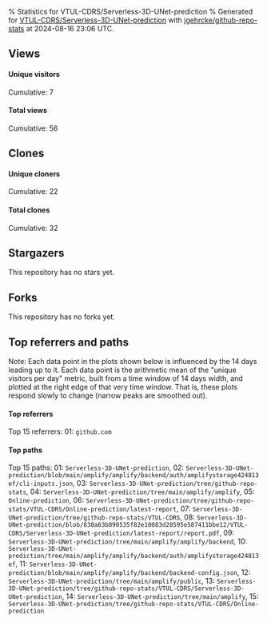 % Statistics for VTUL-CDRS/Serverless-3D-UNet-prediction
% Generated for [VTUL-CDRS/Serverless-3D-UNet-prediction](https://github.com/VTUL-CDRS/Serverless-3D-UNet-prediction) with [jgehrcke/github-repo-stats](https://github.com/jgehrcke/github-repo-stats) at 2024-08-16 23:06 UTC.


## Views

#### Unique visitors
<div id="chart_views_unique" class="full-width-chart"></div>

Cumulative: 7

#### Total views
<div id="chart_views_total" class="full-width-chart"></div>

Cumulative: 56

<div class="pagebreak-for-print"> </div>

## Clones

#### Unique cloners
<div id="chart_clones_unique" class="full-width-chart"></div>

Cumulative: 22

#### Total clones
<div id="chart_clones_total" class="full-width-chart"></div>

Cumulative: 32



<div class="pagebreak-for-print"> </div>



## Stargazers

This repository has no stars yet.



## Forks

This repository has no forks yet.



<div class="pagebreak-for-print"> </div>



## Top referrers and paths


Note: Each data point in the plots shown below is influenced by the 14 days
leading up to it. Each data point is the arithmetic mean of the "unique
visitors per day" metric, built from a time window of 14 days width, and
plotted at the right edge of that very time window. That is, these plots
respond slowly to change (narrow peaks are smoothed out).




#### Top referrers


<div id="chart_referrers_top_n_alltime" class="full-width-chart"></div>

Top 15 referrers: 01: `github.com`





#### Top paths


<div id="chart_paths_top_n_alltime" class="full-width-chart"></div>

Top 15 paths: 01: `Serverless-3D-UNet-prediction`, 02: `Serverless-3D-UNet-prediction/blob/main/amplify/amplify/backend/auth/amplifystorage424813ef/cli-inputs.json`, 03: `Serverless-3D-UNet-prediction/tree/github-repo-stats`, 04: `Serverless-3D-UNet-prediction/tree/main/amplify/amplify`, 05: `Online-prediction`, 06: `Serverless-3D-UNet-prediction/tree/github-repo-stats/VTUL-CDRS/Online-prediction/latest-report`, 07: `Serverless-3D-UNet-prediction/tree/github-repo-stats/VTUL-CDRS`, 08: `Serverless-3D-UNet-prediction/blob/830a63b890535f82e10083d28595e587411bbe12/VTUL-CDRS/Serverless-3D-UNet-prediction/latest-report/report.pdf`, 09: `Serverless-3D-UNet-prediction/tree/main/amplify/amplify/backend`, 10: `Serverless-3D-UNet-prediction/tree/main/amplify/amplify/backend/auth/amplifystorage424813ef`, 11: `Serverless-3D-UNet-prediction/blob/main/amplify/amplify/backend/backend-config.json`, 12: `Serverless-3D-UNet-prediction/tree/main/amplify/public`, 13: `Serverless-3D-UNet-prediction/tree/github-repo-stats/VTUL-CDRS/Serverless-3D-UNet-prediction`, 14: `Serverless-3D-UNet-prediction/tree/main/amplify`, 15: `Serverless-3D-UNet-prediction/tree/github-repo-stats/VTUL-CDRS/Online-prediction`


<script type="text/javascript">
    vegaEmbed('#chart_views_unique', {"$schema": "https://vega.github.io/schema/vega-lite/v4.17.0.json", "config": {"arc": {"fill": "#1b1e23"}, "area": {"fill": "#1b1e23"}, "axisBottom": {"domainColor": "#a9b4c4", "gridColor": "#a9b4c4", "labelColor": "#1b1e23", "labelFont": "relative-mono-11-pitch-pro, Menlo, monospace", "tickColor": "#a9b4c4", "titleColor": "#1b1e23", "titleFont": "relative-mono-11-pitch-pro, Menlo, monospace"}, "axisLeft": {"domainColor": "#a9b4c4", "gridColor": "#a9b4c4", "labelColor": "#1b1e23", "labelFont": "relative-mono-11-pitch-pro, Menlo, monospace", "tickColor": "#a9b4c4", "titleColor": "#1b1e23", "titleFont": "relative-mono-11-pitch-pro, Menlo, monospace"}, "axisX": {"grid": false}, "axisY": {"grid": false, "labelBound": true}, "background": "#FFFFFF", "group": {"fill": "#FFFFFF"}, "header": {"fontWeight": 400, "labelFont": "relative-mono-11-pitch-pro, Menlo, monospace", "titleFont": "relative-mono-11-pitch-pro, Menlo, monospace"}, "legend": {"labelFont": "relative-mono-11-pitch-pro, Menlo, monospace", "symbolSize": 200, "symbolType": "circle", "titleFont": "relative-mono-11-pitch-pro, Menlo, monospace"}, "line": {"color": "#1b1e23", "stroke": "#1b1e23"}, "path": {"stroke": "#1b1e23"}, "point": {"color": "#1b1e23", "cursor": "pointer", "filled": true, "size": 20}, "range": {"category": ["#85a2f7", "#ea9755", "#7eb36a", "#f07071", "#bc85d9", "#e587b6", "#a9b4c4", "#d4c05e", "#64b9c4"]}, "style": {"bar": {"fill": "#1b1e23"}, "text": {"font": "relative-mono-11-pitch-pro, Menlo, monospace", "fontWeight": 400}}, "symbol": {"shape": "circle"}, "title": {"anchor": "start", "font": "relative-mono-11-pitch-pro, Menlo, monospace", "fontWeight": 400}, "trail": {"color": "#1b1e23", "stroke": "#1b1e23"}, "view": {"stroke": null}}, "data": {"name": "data-c6714ab6de108ba67abe07f9e46a067f"}, "datasets": {"data-c6714ab6de108ba67abe07f9e46a067f": [{"time": "2024-07-10T00:00:00+00:00", "views_total": 1, "views_unique": 1}, {"time": "2024-07-15T00:00:00+00:00", "views_total": 0, "views_unique": 0}, {"time": "2024-07-16T00:00:00+00:00", "views_total": 0, "views_unique": 0}, {"time": "2024-07-17T00:00:00+00:00", "views_total": 0, "views_unique": 0}, {"time": "2024-07-21T00:00:00+00:00", "views_total": 0, "views_unique": 0}, {"time": "2024-07-22T00:00:00+00:00", "views_total": 0, "views_unique": 0}, {"time": "2024-07-23T00:00:00+00:00", "views_total": 7, "views_unique": 2}, {"time": "2024-07-25T00:00:00+00:00", "views_total": 0, "views_unique": 0}, {"time": "2024-07-26T00:00:00+00:00", "views_total": 28, "views_unique": 1}, {"time": "2024-07-27T00:00:00+00:00", "views_total": 0, "views_unique": 0}, {"time": "2024-07-28T00:00:00+00:00", "views_total": 1, "views_unique": 1}, {"time": "2024-07-31T00:00:00+00:00", "views_total": 0, "views_unique": 0}, {"time": "2024-08-02T00:00:00+00:00", "views_total": 1, "views_unique": 1}, {"time": "2024-08-03T00:00:00+00:00", "views_total": 0, "views_unique": 0}, {"time": "2024-08-04T00:00:00+00:00", "views_total": 0, "views_unique": 0}, {"time": "2024-08-05T00:00:00+00:00", "views_total": 0, "views_unique": 0}, {"time": "2024-08-06T00:00:00+00:00", "views_total": 0, "views_unique": 0}, {"time": "2024-08-10T00:00:00+00:00", "views_total": 0, "views_unique": 0}, {"time": "2024-08-11T00:00:00+00:00", "views_total": 0, "views_unique": 0}, {"time": "2024-08-14T00:00:00+00:00", "views_total": 0, "views_unique": 0}, {"time": "2024-08-15T00:00:00+00:00", "views_total": 18, "views_unique": 1}]}, "encoding": {"tooltip": [{"field": "views_unique", "format": ".1f", "title": "views (u)", "type": "quantitative"}, {"field": "time", "format": "%B %e, %Y", "title": "date", "type": "temporal"}], "x": {"axis": {"labelAngle": 25}, "field": "time", "scale": {"domain": ["2024-07-10", "2024-08-15"]}, "timeUnit": "yearmonthdate", "title": "date", "type": "temporal"}, "y": {"axis": {}, "field": "views_unique", "scale": {"domain": [0, 2.2], "type": "linear", "zero": true}, "title": "unique views per day", "type": "quantitative"}}, "height": 200, "mark": {"point": true, "type": "line"}, "padding": 10, "width": "container"}, {"actions": false, "renderer": "svg"}).catch(console.error);
vegaEmbed('#chart_views_total', {"$schema": "https://vega.github.io/schema/vega-lite/v4.17.0.json", "config": {"arc": {"fill": "#1b1e23"}, "area": {"fill": "#1b1e23"}, "axisBottom": {"domainColor": "#a9b4c4", "gridColor": "#a9b4c4", "labelColor": "#1b1e23", "labelFont": "relative-mono-11-pitch-pro, Menlo, monospace", "tickColor": "#a9b4c4", "titleColor": "#1b1e23", "titleFont": "relative-mono-11-pitch-pro, Menlo, monospace"}, "axisLeft": {"domainColor": "#a9b4c4", "gridColor": "#a9b4c4", "labelColor": "#1b1e23", "labelFont": "relative-mono-11-pitch-pro, Menlo, monospace", "tickColor": "#a9b4c4", "titleColor": "#1b1e23", "titleFont": "relative-mono-11-pitch-pro, Menlo, monospace"}, "axisX": {"grid": false}, "axisY": {"grid": false, "labelBound": true}, "background": "#FFFFFF", "group": {"fill": "#FFFFFF"}, "header": {"fontWeight": 400, "labelFont": "relative-mono-11-pitch-pro, Menlo, monospace", "titleFont": "relative-mono-11-pitch-pro, Menlo, monospace"}, "legend": {"labelFont": "relative-mono-11-pitch-pro, Menlo, monospace", "symbolSize": 200, "symbolType": "circle", "titleFont": "relative-mono-11-pitch-pro, Menlo, monospace"}, "line": {"color": "#1b1e23", "stroke": "#1b1e23"}, "path": {"stroke": "#1b1e23"}, "point": {"color": "#1b1e23", "cursor": "pointer", "filled": true, "size": 20}, "range": {"category": ["#85a2f7", "#ea9755", "#7eb36a", "#f07071", "#bc85d9", "#e587b6", "#a9b4c4", "#d4c05e", "#64b9c4"]}, "style": {"bar": {"fill": "#1b1e23"}, "text": {"font": "relative-mono-11-pitch-pro, Menlo, monospace", "fontWeight": 400}}, "symbol": {"shape": "circle"}, "title": {"anchor": "start", "font": "relative-mono-11-pitch-pro, Menlo, monospace", "fontWeight": 400}, "trail": {"color": "#1b1e23", "stroke": "#1b1e23"}, "view": {"stroke": null}}, "data": {"name": "data-c6714ab6de108ba67abe07f9e46a067f"}, "datasets": {"data-c6714ab6de108ba67abe07f9e46a067f": [{"time": "2024-07-10T00:00:00+00:00", "views_total": 1, "views_unique": 1}, {"time": "2024-07-15T00:00:00+00:00", "views_total": 0, "views_unique": 0}, {"time": "2024-07-16T00:00:00+00:00", "views_total": 0, "views_unique": 0}, {"time": "2024-07-17T00:00:00+00:00", "views_total": 0, "views_unique": 0}, {"time": "2024-07-21T00:00:00+00:00", "views_total": 0, "views_unique": 0}, {"time": "2024-07-22T00:00:00+00:00", "views_total": 0, "views_unique": 0}, {"time": "2024-07-23T00:00:00+00:00", "views_total": 7, "views_unique": 2}, {"time": "2024-07-25T00:00:00+00:00", "views_total": 0, "views_unique": 0}, {"time": "2024-07-26T00:00:00+00:00", "views_total": 28, "views_unique": 1}, {"time": "2024-07-27T00:00:00+00:00", "views_total": 0, "views_unique": 0}, {"time": "2024-07-28T00:00:00+00:00", "views_total": 1, "views_unique": 1}, {"time": "2024-07-31T00:00:00+00:00", "views_total": 0, "views_unique": 0}, {"time": "2024-08-02T00:00:00+00:00", "views_total": 1, "views_unique": 1}, {"time": "2024-08-03T00:00:00+00:00", "views_total": 0, "views_unique": 0}, {"time": "2024-08-04T00:00:00+00:00", "views_total": 0, "views_unique": 0}, {"time": "2024-08-05T00:00:00+00:00", "views_total": 0, "views_unique": 0}, {"time": "2024-08-06T00:00:00+00:00", "views_total": 0, "views_unique": 0}, {"time": "2024-08-10T00:00:00+00:00", "views_total": 0, "views_unique": 0}, {"time": "2024-08-11T00:00:00+00:00", "views_total": 0, "views_unique": 0}, {"time": "2024-08-14T00:00:00+00:00", "views_total": 0, "views_unique": 0}, {"time": "2024-08-15T00:00:00+00:00", "views_total": 18, "views_unique": 1}]}, "encoding": {"tooltip": [{"field": "views_total", "format": ".1f", "title": "views (t)", "type": "quantitative"}, {"field": "time", "format": "%B %e, %Y", "title": "date", "type": "temporal"}], "x": {"axis": {"labelAngle": 25}, "field": "time", "scale": {"domain": ["2024-07-10", "2024-08-15"]}, "timeUnit": "yearmonthdate", "title": "date", "type": "temporal"}, "y": {"axis": {}, "field": "views_total", "scale": {"domain": [0, 30.800000000000004], "type": "linear", "zero": true}, "title": "total views per day", "type": "quantitative"}}, "height": 200, "mark": {"point": true, "type": "line"}, "padding": 10, "width": "container"}, {"actions": false, "renderer": "svg"}).catch(console.error);
vegaEmbed('#chart_clones_unique', {"$schema": "https://vega.github.io/schema/vega-lite/v4.17.0.json", "config": {"arc": {"fill": "#1b1e23"}, "area": {"fill": "#1b1e23"}, "axisBottom": {"domainColor": "#a9b4c4", "gridColor": "#a9b4c4", "labelColor": "#1b1e23", "labelFont": "relative-mono-11-pitch-pro, Menlo, monospace", "tickColor": "#a9b4c4", "titleColor": "#1b1e23", "titleFont": "relative-mono-11-pitch-pro, Menlo, monospace"}, "axisLeft": {"domainColor": "#a9b4c4", "gridColor": "#a9b4c4", "labelColor": "#1b1e23", "labelFont": "relative-mono-11-pitch-pro, Menlo, monospace", "tickColor": "#a9b4c4", "titleColor": "#1b1e23", "titleFont": "relative-mono-11-pitch-pro, Menlo, monospace"}, "axisX": {"grid": false}, "axisY": {"grid": false, "labelBound": true}, "background": "#FFFFFF", "group": {"fill": "#FFFFFF"}, "header": {"fontWeight": 400, "labelFont": "relative-mono-11-pitch-pro, Menlo, monospace", "titleFont": "relative-mono-11-pitch-pro, Menlo, monospace"}, "legend": {"labelFont": "relative-mono-11-pitch-pro, Menlo, monospace", "symbolSize": 200, "symbolType": "circle", "titleFont": "relative-mono-11-pitch-pro, Menlo, monospace"}, "line": {"color": "#1b1e23", "stroke": "#1b1e23"}, "path": {"stroke": "#1b1e23"}, "point": {"color": "#1b1e23", "cursor": "pointer", "filled": true, "size": 20}, "range": {"category": ["#85a2f7", "#ea9755", "#7eb36a", "#f07071", "#bc85d9", "#e587b6", "#a9b4c4", "#d4c05e", "#64b9c4"]}, "style": {"bar": {"fill": "#1b1e23"}, "text": {"font": "relative-mono-11-pitch-pro, Menlo, monospace", "fontWeight": 400}}, "symbol": {"shape": "circle"}, "title": {"anchor": "start", "font": "relative-mono-11-pitch-pro, Menlo, monospace", "fontWeight": 400}, "trail": {"color": "#1b1e23", "stroke": "#1b1e23"}, "view": {"stroke": null}}, "data": {"name": "data-dd7f9796746488d93f3660dbd7b77714"}, "datasets": {"data-dd7f9796746488d93f3660dbd7b77714": [{"clones_total": 1, "clones_unique": 1, "time": "2024-07-10T00:00:00+00:00"}, {"clones_total": 5, "clones_unique": 3, "time": "2024-07-15T00:00:00+00:00"}, {"clones_total": 2, "clones_unique": 1, "time": "2024-07-16T00:00:00+00:00"}, {"clones_total": 3, "clones_unique": 1, "time": "2024-07-17T00:00:00+00:00"}, {"clones_total": 2, "clones_unique": 1, "time": "2024-07-21T00:00:00+00:00"}, {"clones_total": 1, "clones_unique": 1, "time": "2024-07-22T00:00:00+00:00"}, {"clones_total": 1, "clones_unique": 1, "time": "2024-07-23T00:00:00+00:00"}, {"clones_total": 1, "clones_unique": 1, "time": "2024-07-25T00:00:00+00:00"}, {"clones_total": 0, "clones_unique": 0, "time": "2024-07-26T00:00:00+00:00"}, {"clones_total": 2, "clones_unique": 1, "time": "2024-07-27T00:00:00+00:00"}, {"clones_total": 1, "clones_unique": 1, "time": "2024-07-28T00:00:00+00:00"}, {"clones_total": 2, "clones_unique": 2, "time": "2024-07-31T00:00:00+00:00"}, {"clones_total": 2, "clones_unique": 1, "time": "2024-08-02T00:00:00+00:00"}, {"clones_total": 1, "clones_unique": 1, "time": "2024-08-03T00:00:00+00:00"}, {"clones_total": 1, "clones_unique": 1, "time": "2024-08-04T00:00:00+00:00"}, {"clones_total": 1, "clones_unique": 1, "time": "2024-08-05T00:00:00+00:00"}, {"clones_total": 1, "clones_unique": 1, "time": "2024-08-06T00:00:00+00:00"}, {"clones_total": 2, "clones_unique": 1, "time": "2024-08-10T00:00:00+00:00"}, {"clones_total": 2, "clones_unique": 1, "time": "2024-08-11T00:00:00+00:00"}, {"clones_total": 1, "clones_unique": 1, "time": "2024-08-14T00:00:00+00:00"}, {"clones_total": 0, "clones_unique": 0, "time": "2024-08-15T00:00:00+00:00"}]}, "encoding": {"tooltip": [{"field": "clones_unique", "format": ".1f", "title": "clones (u)", "type": "quantitative"}, {"field": "time", "format": "%B %e, %Y", "title": "date", "type": "temporal"}], "x": {"axis": {"labelAngle": 25}, "field": "time", "scale": {"domain": ["2024-07-10", "2024-08-15"]}, "timeUnit": "yearmonthdate", "title": "date", "type": "temporal"}, "y": {"axis": {}, "field": "clones_unique", "scale": {"domain": [0, 3.3000000000000003], "type": "linear", "zero": true}, "title": "unique clones per day", "type": "quantitative"}}, "height": 200, "mark": {"point": true, "type": "line"}, "padding": 10, "width": "container"}, {"actions": false, "renderer": "svg"}).catch(console.error);
vegaEmbed('#chart_clones_total', {"$schema": "https://vega.github.io/schema/vega-lite/v4.17.0.json", "config": {"arc": {"fill": "#1b1e23"}, "area": {"fill": "#1b1e23"}, "axisBottom": {"domainColor": "#a9b4c4", "gridColor": "#a9b4c4", "labelColor": "#1b1e23", "labelFont": "relative-mono-11-pitch-pro, Menlo, monospace", "tickColor": "#a9b4c4", "titleColor": "#1b1e23", "titleFont": "relative-mono-11-pitch-pro, Menlo, monospace"}, "axisLeft": {"domainColor": "#a9b4c4", "gridColor": "#a9b4c4", "labelColor": "#1b1e23", "labelFont": "relative-mono-11-pitch-pro, Menlo, monospace", "tickColor": "#a9b4c4", "titleColor": "#1b1e23", "titleFont": "relative-mono-11-pitch-pro, Menlo, monospace"}, "axisX": {"grid": false}, "axisY": {"grid": false, "labelBound": true}, "background": "#FFFFFF", "group": {"fill": "#FFFFFF"}, "header": {"fontWeight": 400, "labelFont": "relative-mono-11-pitch-pro, Menlo, monospace", "titleFont": "relative-mono-11-pitch-pro, Menlo, monospace"}, "legend": {"labelFont": "relative-mono-11-pitch-pro, Menlo, monospace", "symbolSize": 200, "symbolType": "circle", "titleFont": "relative-mono-11-pitch-pro, Menlo, monospace"}, "line": {"color": "#1b1e23", "stroke": "#1b1e23"}, "path": {"stroke": "#1b1e23"}, "point": {"color": "#1b1e23", "cursor": "pointer", "filled": true, "size": 20}, "range": {"category": ["#85a2f7", "#ea9755", "#7eb36a", "#f07071", "#bc85d9", "#e587b6", "#a9b4c4", "#d4c05e", "#64b9c4"]}, "style": {"bar": {"fill": "#1b1e23"}, "text": {"font": "relative-mono-11-pitch-pro, Menlo, monospace", "fontWeight": 400}}, "symbol": {"shape": "circle"}, "title": {"anchor": "start", "font": "relative-mono-11-pitch-pro, Menlo, monospace", "fontWeight": 400}, "trail": {"color": "#1b1e23", "stroke": "#1b1e23"}, "view": {"stroke": null}}, "data": {"name": "data-dd7f9796746488d93f3660dbd7b77714"}, "datasets": {"data-dd7f9796746488d93f3660dbd7b77714": [{"clones_total": 1, "clones_unique": 1, "time": "2024-07-10T00:00:00+00:00"}, {"clones_total": 5, "clones_unique": 3, "time": "2024-07-15T00:00:00+00:00"}, {"clones_total": 2, "clones_unique": 1, "time": "2024-07-16T00:00:00+00:00"}, {"clones_total": 3, "clones_unique": 1, "time": "2024-07-17T00:00:00+00:00"}, {"clones_total": 2, "clones_unique": 1, "time": "2024-07-21T00:00:00+00:00"}, {"clones_total": 1, "clones_unique": 1, "time": "2024-07-22T00:00:00+00:00"}, {"clones_total": 1, "clones_unique": 1, "time": "2024-07-23T00:00:00+00:00"}, {"clones_total": 1, "clones_unique": 1, "time": "2024-07-25T00:00:00+00:00"}, {"clones_total": 0, "clones_unique": 0, "time": "2024-07-26T00:00:00+00:00"}, {"clones_total": 2, "clones_unique": 1, "time": "2024-07-27T00:00:00+00:00"}, {"clones_total": 1, "clones_unique": 1, "time": "2024-07-28T00:00:00+00:00"}, {"clones_total": 2, "clones_unique": 2, "time": "2024-07-31T00:00:00+00:00"}, {"clones_total": 2, "clones_unique": 1, "time": "2024-08-02T00:00:00+00:00"}, {"clones_total": 1, "clones_unique": 1, "time": "2024-08-03T00:00:00+00:00"}, {"clones_total": 1, "clones_unique": 1, "time": "2024-08-04T00:00:00+00:00"}, {"clones_total": 1, "clones_unique": 1, "time": "2024-08-05T00:00:00+00:00"}, {"clones_total": 1, "clones_unique": 1, "time": "2024-08-06T00:00:00+00:00"}, {"clones_total": 2, "clones_unique": 1, "time": "2024-08-10T00:00:00+00:00"}, {"clones_total": 2, "clones_unique": 1, "time": "2024-08-11T00:00:00+00:00"}, {"clones_total": 1, "clones_unique": 1, "time": "2024-08-14T00:00:00+00:00"}, {"clones_total": 0, "clones_unique": 0, "time": "2024-08-15T00:00:00+00:00"}]}, "encoding": {"tooltip": [{"field": "clones_total", "format": ".1f", "title": "clones (t)", "type": "quantitative"}, {"field": "time", "format": "%B %e, %Y", "title": "date", "type": "temporal"}], "x": {"axis": {"labelAngle": 25}, "field": "time", "scale": {"domain": ["2024-07-10", "2024-08-15"]}, "timeUnit": "yearmonthdate", "title": "date", "type": "temporal"}, "y": {"axis": {}, "field": "clones_total", "scale": {"domain": [0, 5.5], "type": "linear", "zero": true}, "title": "total clones per day", "type": "quantitative"}}, "height": 200, "mark": {"point": true, "type": "line"}, "padding": 10, "width": "container"}, {"actions": false, "renderer": "svg"}).catch(console.error);
vegaEmbed('#chart_referrers_top_n_alltime', {"$schema": "https://vega.github.io/schema/vega-lite/v4.17.0.json", "config": {"arc": {"fill": "#1b1e23"}, "area": {"fill": "#1b1e23"}, "axisBottom": {"domainColor": "#a9b4c4", "gridColor": "#a9b4c4", "labelColor": "#1b1e23", "labelFont": "relative-mono-11-pitch-pro, Menlo, monospace", "tickColor": "#a9b4c4", "titleColor": "#1b1e23", "titleFont": "relative-mono-11-pitch-pro, Menlo, monospace"}, "axisLeft": {"domainColor": "#a9b4c4", "gridColor": "#a9b4c4", "labelColor": "#1b1e23", "labelFont": "relative-mono-11-pitch-pro, Menlo, monospace", "tickColor": "#a9b4c4", "titleColor": "#1b1e23", "titleFont": "relative-mono-11-pitch-pro, Menlo, monospace"}, "axisX": {"grid": false}, "axisY": {"grid": false}, "background": "#FFFFFF", "group": {"fill": "#FFFFFF"}, "header": {"fontWeight": 400, "labelFont": "relative-mono-11-pitch-pro, Menlo, monospace", "titleFont": "relative-mono-11-pitch-pro, Menlo, monospace"}, "legend": {"labelFont": "relative-mono-11-pitch-pro, Menlo, monospace", "symbolSize": 200, "symbolType": "circle", "titleFont": "relative-mono-11-pitch-pro, Menlo, monospace"}, "line": {"color": "#1b1e23", "stroke": "#1b1e23"}, "path": {"stroke": "#1b1e23"}, "point": {"color": "#1b1e23", "cursor": "pointer", "filled": true, "size": 30}, "range": {"category": ["#85a2f7", "#ea9755", "#7eb36a", "#f07071", "#bc85d9", "#e587b6", "#a9b4c4", "#d4c05e", "#64b9c4"]}, "style": {"bar": {"fill": "#1b1e23"}, "text": {"font": "relative-mono-11-pitch-pro, Menlo, monospace", "fontWeight": 400}}, "symbol": {"shape": "circle"}, "title": {"anchor": "start", "font": "relative-mono-11-pitch-pro, Menlo, monospace", "fontWeight": 400}, "trail": {"color": "#1b1e23", "stroke": "#1b1e23"}, "view": {"stroke": null}}, "data": {"name": "data-2fc7205a467d364f5e0e23049497010f"}, "datasets": {"data-2fc7205a467d364f5e0e23049497010f": [{"referrer": "github.com", "time": "2024-07-24T00:00:00+00:00", "views_unique": 2.0, "views_unique_norm": 0.14285714285714285}, {"referrer": "github.com", "time": "2024-07-25T00:00:00+00:00", "views_unique": 2.0, "views_unique_norm": 0.14285714285714285}, {"referrer": "github.com", "time": "2024-07-26T00:00:00+00:00", "views_unique": 2.0, "views_unique_norm": 0.14285714285714285}, {"referrer": "github.com", "time": "2024-07-27T00:00:00+00:00", "views_unique": 3.0, "views_unique_norm": 0.21428571428571427}, {"referrer": "github.com", "time": "2024-07-28T00:00:00+00:00", "views_unique": 3.0, "views_unique_norm": 0.21428571428571427}, {"referrer": "github.com", "time": "2024-07-29T00:00:00+00:00", "views_unique": 3.0, "views_unique_norm": 0.21428571428571427}, {"referrer": "github.com", "time": "2024-07-30T00:00:00+00:00", "views_unique": 3.0, "views_unique_norm": 0.21428571428571427}, {"referrer": "github.com", "time": "2024-07-31T00:00:00+00:00", "views_unique": 3.0, "views_unique_norm": 0.21428571428571427}, {"referrer": "github.com", "time": "2024-08-01T00:00:00+00:00", "views_unique": 3.0, "views_unique_norm": 0.21428571428571427}, {"referrer": "github.com", "time": "2024-08-02T00:00:00+00:00", "views_unique": 3.0, "views_unique_norm": 0.21428571428571427}, {"referrer": "github.com", "time": "2024-08-03T00:00:00+00:00", "views_unique": 3.0, "views_unique_norm": 0.21428571428571427}, {"referrer": "github.com", "time": "2024-08-04T00:00:00+00:00", "views_unique": 3.0, "views_unique_norm": 0.21428571428571427}, {"referrer": "github.com", "time": "2024-08-05T00:00:00+00:00", "views_unique": 3.0, "views_unique_norm": 0.21428571428571427}, {"referrer": "github.com", "time": "2024-08-06T00:00:00+00:00", "views_unique": 1.0, "views_unique_norm": 0.07142857142857142}, {"referrer": "github.com", "time": "2024-08-07T00:00:00+00:00", "views_unique": 1.0, "views_unique_norm": 0.07142857142857142}, {"referrer": "github.com", "time": "2024-08-08T00:00:00+00:00", "views_unique": 1.0, "views_unique_norm": 0.07142857142857142}, {"referrer": "github.com", "time": "2024-08-16T00:00:00+00:00", "views_unique": 1.0, "views_unique_norm": 0.07142857142857142}]}, "encoding": {"color": {"field": "referrer", "legend": {"direction": "vertical", "orient": "top", "title": "Legend:"}, "sort": {"field": "order"}, "type": "nominal"}, "tooltip": [{"field": "referrer", "type": "nominal"}, {"field": "views_unique_norm", "format": ".2f", "title": "views (14d mean)", "type": "quantitative"}, {"field": "time", "format": "%B %e, %Y", "title": "date", "type": "temporal"}], "x": {"axis": {"labelAngle": 25}, "field": "time", "scale": {"domain": ["2024-07-10", "2024-08-15"]}, "timeUnit": "yearmonthdate", "title": "date", "type": "temporal"}, "y": {"field": "views_unique_norm", "scale": {"domain": [0, 0.2357142857142857], "type": "linear", "zero": true}, "title": "unique visitors per day (mean from last 14 days)", "type": "quantitative"}}, "height": 300, "mark": {"point": true, "type": "line"}, "padding": 10, "width": "container"}, {"actions": false, "renderer": "svg"}).catch(console.error);
vegaEmbed('#chart_paths_top_n_alltime', {"$schema": "https://vega.github.io/schema/vega-lite/v4.17.0.json", "config": {"arc": {"fill": "#1b1e23"}, "area": {"fill": "#1b1e23"}, "axisBottom": {"domainColor": "#a9b4c4", "gridColor": "#a9b4c4", "labelColor": "#1b1e23", "labelFont": "relative-mono-11-pitch-pro, Menlo, monospace", "tickColor": "#a9b4c4", "titleColor": "#1b1e23", "titleFont": "relative-mono-11-pitch-pro, Menlo, monospace"}, "axisLeft": {"domainColor": "#a9b4c4", "gridColor": "#a9b4c4", "labelColor": "#1b1e23", "labelFont": "relative-mono-11-pitch-pro, Menlo, monospace", "tickColor": "#a9b4c4", "titleColor": "#1b1e23", "titleFont": "relative-mono-11-pitch-pro, Menlo, monospace"}, "axisX": {"grid": false}, "axisY": {"grid": false}, "background": "#FFFFFF", "group": {"fill": "#FFFFFF"}, "header": {"fontWeight": 400, "labelFont": "relative-mono-11-pitch-pro, Menlo, monospace", "titleFont": "relative-mono-11-pitch-pro, Menlo, monospace"}, "legend": {"labelFont": "relative-mono-11-pitch-pro, Menlo, monospace", "symbolSize": 200, "symbolType": "circle", "titleFont": "relative-mono-11-pitch-pro, Menlo, monospace"}, "line": {"color": "#1b1e23", "stroke": "#1b1e23"}, "path": {"stroke": "#1b1e23"}, "point": {"color": "#1b1e23", "cursor": "pointer", "filled": true, "size": 30}, "range": {"category": ["#85a2f7", "#ea9755", "#7eb36a", "#f07071", "#bc85d9", "#e587b6", "#a9b4c4", "#d4c05e", "#64b9c4"]}, "style": {"bar": {"fill": "#1b1e23"}, "text": {"font": "relative-mono-11-pitch-pro, Menlo, monospace", "fontWeight": 400}}, "symbol": {"shape": "circle"}, "title": {"anchor": "start", "font": "relative-mono-11-pitch-pro, Menlo, monospace", "fontWeight": 400}, "trail": {"color": "#1b1e23", "stroke": "#1b1e23"}, "view": {"stroke": null}}, "data": {"name": "data-ebf79f8a07b1e767ad557fa2d1f54ac3"}, "datasets": {"data-ebf79f8a07b1e767ad557fa2d1f54ac3": [{"path": "Serverless-3D-UNet-prediction", "time": "2024-07-23T00:00:00+00:00", "views_unique": null, "views_unique_norm": null}, {"path": "Serverless-3D-UNet-prediction", "time": "2024-07-24T00:00:00+00:00", "views_unique": 2.0, "views_unique_norm": 0.14285714285714285}, {"path": "Serverless-3D-UNet-prediction", "time": "2024-07-25T00:00:00+00:00", "views_unique": 2.0, "views_unique_norm": 0.14285714285714285}, {"path": "Serverless-3D-UNet-prediction", "time": "2024-07-26T00:00:00+00:00", "views_unique": 2.0, "views_unique_norm": 0.14285714285714285}, {"path": "Serverless-3D-UNet-prediction", "time": "2024-07-27T00:00:00+00:00", "views_unique": 2.0, "views_unique_norm": 0.14285714285714285}, {"path": "Serverless-3D-UNet-prediction", "time": "2024-07-28T00:00:00+00:00", "views_unique": 2.0, "views_unique_norm": 0.14285714285714285}, {"path": "Serverless-3D-UNet-prediction", "time": "2024-07-29T00:00:00+00:00", "views_unique": 2.0, "views_unique_norm": 0.14285714285714285}, {"path": "Serverless-3D-UNet-prediction", "time": "2024-07-30T00:00:00+00:00", "views_unique": 2.0, "views_unique_norm": 0.14285714285714285}, {"path": "Serverless-3D-UNet-prediction", "time": "2024-07-31T00:00:00+00:00", "views_unique": 2.0, "views_unique_norm": 0.14285714285714285}, {"path": "Serverless-3D-UNet-prediction", "time": "2024-08-01T00:00:00+00:00", "views_unique": 2.0, "views_unique_norm": 0.14285714285714285}, {"path": "Serverless-3D-UNet-prediction", "time": "2024-08-02T00:00:00+00:00", "views_unique": 2.0, "views_unique_norm": 0.14285714285714285}, {"path": "Serverless-3D-UNet-prediction", "time": "2024-08-03T00:00:00+00:00", "views_unique": 2.0, "views_unique_norm": 0.14285714285714285}, {"path": "Serverless-3D-UNet-prediction", "time": "2024-08-04T00:00:00+00:00", "views_unique": 2.0, "views_unique_norm": 0.14285714285714285}, {"path": "Serverless-3D-UNet-prediction", "time": "2024-08-05T00:00:00+00:00", "views_unique": 2.0, "views_unique_norm": 0.14285714285714285}, {"path": "Serverless-3D-UNet-prediction", "time": "2024-08-06T00:00:00+00:00", "views_unique": 1.0, "views_unique_norm": 0.07142857142857142}, {"path": "Serverless-3D-UNet-prediction", "time": "2024-08-07T00:00:00+00:00", "views_unique": 1.0, "views_unique_norm": 0.07142857142857142}, {"path": "Serverless-3D-UNet-prediction", "time": "2024-08-08T00:00:00+00:00", "views_unique": 1.0, "views_unique_norm": 0.07142857142857142}, {"path": "Serverless-3D-UNet-prediction", "time": "2024-08-09T00:00:00+00:00", "views_unique": 1.0, "views_unique_norm": 0.07142857142857142}, {"path": "Serverless-3D-UNet-prediction", "time": "2024-08-10T00:00:00+00:00", "views_unique": 1.0, "views_unique_norm": 0.07142857142857142}, {"path": "Serverless-3D-UNet-prediction", "time": "2024-08-11T00:00:00+00:00", "views_unique": 1.0, "views_unique_norm": 0.07142857142857142}, {"path": "Serverless-3D-UNet-prediction", "time": "2024-08-12T00:00:00+00:00", "views_unique": 1.0, "views_unique_norm": 0.07142857142857142}, {"path": "Serverless-3D-UNet-prediction", "time": "2024-08-13T00:00:00+00:00", "views_unique": 1.0, "views_unique_norm": 0.07142857142857142}, {"path": "Serverless-3D-UNet-prediction", "time": "2024-08-15T00:00:00+00:00", "views_unique": 1.0, "views_unique_norm": 0.07142857142857142}, {"path": "Serverless-3D-UNet-prediction", "time": "2024-08-16T00:00:00+00:00", "views_unique": 1.0, "views_unique_norm": 0.07142857142857142}, {"path": "Serverless-3D-UNet-prediction/blob/main/amplify/amplify/backend/auth/amplifystorage424813ef/cli-inputs.json", "time": "2024-07-23T00:00:00+00:00", "views_unique": null, "views_unique_norm": null}, {"path": "Serverless-3D-UNet-prediction/blob/main/amplify/amplify/backend/auth/amplifystorage424813ef/cli-inputs.json", "time": "2024-07-24T00:00:00+00:00", "views_unique": null, "views_unique_norm": null}, {"path": "Serverless-3D-UNet-prediction/blob/main/amplify/amplify/backend/auth/amplifystorage424813ef/cli-inputs.json", "time": "2024-07-25T00:00:00+00:00", "views_unique": null, "views_unique_norm": null}, {"path": "Serverless-3D-UNet-prediction/blob/main/amplify/amplify/backend/auth/amplifystorage424813ef/cli-inputs.json", "time": "2024-07-26T00:00:00+00:00", "views_unique": null, "views_unique_norm": null}, {"path": "Serverless-3D-UNet-prediction/blob/main/amplify/amplify/backend/auth/amplifystorage424813ef/cli-inputs.json", "time": "2024-07-27T00:00:00+00:00", "views_unique": 1.0, "views_unique_norm": 0.07142857142857142}, {"path": "Serverless-3D-UNet-prediction/blob/main/amplify/amplify/backend/auth/amplifystorage424813ef/cli-inputs.json", "time": "2024-07-28T00:00:00+00:00", "views_unique": 1.0, "views_unique_norm": 0.07142857142857142}, {"path": "Serverless-3D-UNet-prediction/blob/main/amplify/amplify/backend/auth/amplifystorage424813ef/cli-inputs.json", "time": "2024-07-29T00:00:00+00:00", "views_unique": 1.0, "views_unique_norm": 0.07142857142857142}, {"path": "Serverless-3D-UNet-prediction/blob/main/amplify/amplify/backend/auth/amplifystorage424813ef/cli-inputs.json", "time": "2024-07-30T00:00:00+00:00", "views_unique": 1.0, "views_unique_norm": 0.07142857142857142}, {"path": "Serverless-3D-UNet-prediction/blob/main/amplify/amplify/backend/auth/amplifystorage424813ef/cli-inputs.json", "time": "2024-07-31T00:00:00+00:00", "views_unique": 1.0, "views_unique_norm": 0.07142857142857142}, {"path": "Serverless-3D-UNet-prediction/blob/main/amplify/amplify/backend/auth/amplifystorage424813ef/cli-inputs.json", "time": "2024-08-01T00:00:00+00:00", "views_unique": 1.0, "views_unique_norm": 0.07142857142857142}, {"path": "Serverless-3D-UNet-prediction/blob/main/amplify/amplify/backend/auth/amplifystorage424813ef/cli-inputs.json", "time": "2024-08-02T00:00:00+00:00", "views_unique": 1.0, "views_unique_norm": 0.07142857142857142}, {"path": "Serverless-3D-UNet-prediction/blob/main/amplify/amplify/backend/auth/amplifystorage424813ef/cli-inputs.json", "time": "2024-08-03T00:00:00+00:00", "views_unique": 1.0, "views_unique_norm": 0.07142857142857142}, {"path": "Serverless-3D-UNet-prediction/blob/main/amplify/amplify/backend/auth/amplifystorage424813ef/cli-inputs.json", "time": "2024-08-04T00:00:00+00:00", "views_unique": 1.0, "views_unique_norm": 0.07142857142857142}, {"path": "Serverless-3D-UNet-prediction/blob/main/amplify/amplify/backend/auth/amplifystorage424813ef/cli-inputs.json", "time": "2024-08-05T00:00:00+00:00", "views_unique": 1.0, "views_unique_norm": 0.07142857142857142}, {"path": "Serverless-3D-UNet-prediction/blob/main/amplify/amplify/backend/auth/amplifystorage424813ef/cli-inputs.json", "time": "2024-08-06T00:00:00+00:00", "views_unique": 1.0, "views_unique_norm": 0.07142857142857142}, {"path": "Serverless-3D-UNet-prediction/blob/main/amplify/amplify/backend/auth/amplifystorage424813ef/cli-inputs.json", "time": "2024-08-07T00:00:00+00:00", "views_unique": 1.0, "views_unique_norm": 0.07142857142857142}, {"path": "Serverless-3D-UNet-prediction/blob/main/amplify/amplify/backend/auth/amplifystorage424813ef/cli-inputs.json", "time": "2024-08-08T00:00:00+00:00", "views_unique": 1.0, "views_unique_norm": 0.07142857142857142}, {"path": "Serverless-3D-UNet-prediction/blob/main/amplify/amplify/backend/auth/amplifystorage424813ef/cli-inputs.json", "time": "2024-08-09T00:00:00+00:00", "views_unique": null, "views_unique_norm": null}, {"path": "Serverless-3D-UNet-prediction/blob/main/amplify/amplify/backend/auth/amplifystorage424813ef/cli-inputs.json", "time": "2024-08-10T00:00:00+00:00", "views_unique": null, "views_unique_norm": null}, {"path": "Serverless-3D-UNet-prediction/blob/main/amplify/amplify/backend/auth/amplifystorage424813ef/cli-inputs.json", "time": "2024-08-11T00:00:00+00:00", "views_unique": null, "views_unique_norm": null}, {"path": "Serverless-3D-UNet-prediction/blob/main/amplify/amplify/backend/auth/amplifystorage424813ef/cli-inputs.json", "time": "2024-08-12T00:00:00+00:00", "views_unique": null, "views_unique_norm": null}, {"path": "Serverless-3D-UNet-prediction/blob/main/amplify/amplify/backend/auth/amplifystorage424813ef/cli-inputs.json", "time": "2024-08-13T00:00:00+00:00", "views_unique": null, "views_unique_norm": null}, {"path": "Serverless-3D-UNet-prediction/blob/main/amplify/amplify/backend/auth/amplifystorage424813ef/cli-inputs.json", "time": "2024-08-15T00:00:00+00:00", "views_unique": null, "views_unique_norm": null}, {"path": "Serverless-3D-UNet-prediction/blob/main/amplify/amplify/backend/auth/amplifystorage424813ef/cli-inputs.json", "time": "2024-08-16T00:00:00+00:00", "views_unique": null, "views_unique_norm": null}, {"path": "Serverless-3D-UNet-prediction/tree/github-repo-stats", "time": "2024-07-23T00:00:00+00:00", "views_unique": null, "views_unique_norm": null}, {"path": "Serverless-3D-UNet-prediction/tree/github-repo-stats", "time": "2024-07-24T00:00:00+00:00", "views_unique": null, "views_unique_norm": null}, {"path": "Serverless-3D-UNet-prediction/tree/github-repo-stats", "time": "2024-07-25T00:00:00+00:00", "views_unique": null, "views_unique_norm": null}, {"path": "Serverless-3D-UNet-prediction/tree/github-repo-stats", "time": "2024-07-26T00:00:00+00:00", "views_unique": null, "views_unique_norm": null}, {"path": "Serverless-3D-UNet-prediction/tree/github-repo-stats", "time": "2024-07-27T00:00:00+00:00", "views_unique": null, "views_unique_norm": null}, {"path": "Serverless-3D-UNet-prediction/tree/github-repo-stats", "time": "2024-07-28T00:00:00+00:00", "views_unique": null, "views_unique_norm": null}, {"path": "Serverless-3D-UNet-prediction/tree/github-repo-stats", "time": "2024-07-29T00:00:00+00:00", "views_unique": null, "views_unique_norm": null}, {"path": "Serverless-3D-UNet-prediction/tree/github-repo-stats", "time": "2024-07-30T00:00:00+00:00", "views_unique": null, "views_unique_norm": null}, {"path": "Serverless-3D-UNet-prediction/tree/github-repo-stats", "time": "2024-07-31T00:00:00+00:00", "views_unique": null, "views_unique_norm": null}, {"path": "Serverless-3D-UNet-prediction/tree/github-repo-stats", "time": "2024-08-01T00:00:00+00:00", "views_unique": null, "views_unique_norm": null}, {"path": "Serverless-3D-UNet-prediction/tree/github-repo-stats", "time": "2024-08-02T00:00:00+00:00", "views_unique": null, "views_unique_norm": null}, {"path": "Serverless-3D-UNet-prediction/tree/github-repo-stats", "time": "2024-08-03T00:00:00+00:00", "views_unique": null, "views_unique_norm": null}, {"path": "Serverless-3D-UNet-prediction/tree/github-repo-stats", "time": "2024-08-04T00:00:00+00:00", "views_unique": null, "views_unique_norm": null}, {"path": "Serverless-3D-UNet-prediction/tree/github-repo-stats", "time": "2024-08-05T00:00:00+00:00", "views_unique": null, "views_unique_norm": null}, {"path": "Serverless-3D-UNet-prediction/tree/github-repo-stats", "time": "2024-08-06T00:00:00+00:00", "views_unique": null, "views_unique_norm": null}, {"path": "Serverless-3D-UNet-prediction/tree/github-repo-stats", "time": "2024-08-07T00:00:00+00:00", "views_unique": null, "views_unique_norm": null}, {"path": "Serverless-3D-UNet-prediction/tree/github-repo-stats", "time": "2024-08-08T00:00:00+00:00", "views_unique": null, "views_unique_norm": null}, {"path": "Serverless-3D-UNet-prediction/tree/github-repo-stats", "time": "2024-08-09T00:00:00+00:00", "views_unique": null, "views_unique_norm": null}, {"path": "Serverless-3D-UNet-prediction/tree/github-repo-stats", "time": "2024-08-10T00:00:00+00:00", "views_unique": null, "views_unique_norm": null}, {"path": "Serverless-3D-UNet-prediction/tree/github-repo-stats", "time": "2024-08-11T00:00:00+00:00", "views_unique": null, "views_unique_norm": null}, {"path": "Serverless-3D-UNet-prediction/tree/github-repo-stats", "time": "2024-08-12T00:00:00+00:00", "views_unique": null, "views_unique_norm": null}, {"path": "Serverless-3D-UNet-prediction/tree/github-repo-stats", "time": "2024-08-13T00:00:00+00:00", "views_unique": null, "views_unique_norm": null}, {"path": "Serverless-3D-UNet-prediction/tree/github-repo-stats", "time": "2024-08-15T00:00:00+00:00", "views_unique": null, "views_unique_norm": null}, {"path": "Serverless-3D-UNet-prediction/tree/github-repo-stats", "time": "2024-08-16T00:00:00+00:00", "views_unique": 1.0, "views_unique_norm": 0.07142857142857142}, {"path": "Serverless-3D-UNet-prediction/tree/main/amplify/amplify", "time": "2024-07-23T00:00:00+00:00", "views_unique": null, "views_unique_norm": null}, {"path": "Serverless-3D-UNet-prediction/tree/main/amplify/amplify", "time": "2024-07-24T00:00:00+00:00", "views_unique": null, "views_unique_norm": null}, {"path": "Serverless-3D-UNet-prediction/tree/main/amplify/amplify", "time": "2024-07-25T00:00:00+00:00", "views_unique": null, "views_unique_norm": null}, {"path": "Serverless-3D-UNet-prediction/tree/main/amplify/amplify", "time": "2024-07-26T00:00:00+00:00", "views_unique": null, "views_unique_norm": null}, {"path": "Serverless-3D-UNet-prediction/tree/main/amplify/amplify", "time": "2024-07-27T00:00:00+00:00", "views_unique": 1.0, "views_unique_norm": 0.07142857142857142}, {"path": "Serverless-3D-UNet-prediction/tree/main/amplify/amplify", "time": "2024-07-28T00:00:00+00:00", "views_unique": 1.0, "views_unique_norm": 0.07142857142857142}, {"path": "Serverless-3D-UNet-prediction/tree/main/amplify/amplify", "time": "2024-07-29T00:00:00+00:00", "views_unique": 1.0, "views_unique_norm": 0.07142857142857142}, {"path": "Serverless-3D-UNet-prediction/tree/main/amplify/amplify", "time": "2024-07-30T00:00:00+00:00", "views_unique": 1.0, "views_unique_norm": 0.07142857142857142}, {"path": "Serverless-3D-UNet-prediction/tree/main/amplify/amplify", "time": "2024-07-31T00:00:00+00:00", "views_unique": 1.0, "views_unique_norm": 0.07142857142857142}, {"path": "Serverless-3D-UNet-prediction/tree/main/amplify/amplify", "time": "2024-08-01T00:00:00+00:00", "views_unique": 1.0, "views_unique_norm": 0.07142857142857142}, {"path": "Serverless-3D-UNet-prediction/tree/main/amplify/amplify", "time": "2024-08-02T00:00:00+00:00", "views_unique": 1.0, "views_unique_norm": 0.07142857142857142}, {"path": "Serverless-3D-UNet-prediction/tree/main/amplify/amplify", "time": "2024-08-03T00:00:00+00:00", "views_unique": 1.0, "views_unique_norm": 0.07142857142857142}, {"path": "Serverless-3D-UNet-prediction/tree/main/amplify/amplify", "time": "2024-08-04T00:00:00+00:00", "views_unique": 1.0, "views_unique_norm": 0.07142857142857142}, {"path": "Serverless-3D-UNet-prediction/tree/main/amplify/amplify", "time": "2024-08-05T00:00:00+00:00", "views_unique": 1.0, "views_unique_norm": 0.07142857142857142}, {"path": "Serverless-3D-UNet-prediction/tree/main/amplify/amplify", "time": "2024-08-06T00:00:00+00:00", "views_unique": 1.0, "views_unique_norm": 0.07142857142857142}, {"path": "Serverless-3D-UNet-prediction/tree/main/amplify/amplify", "time": "2024-08-07T00:00:00+00:00", "views_unique": 1.0, "views_unique_norm": 0.07142857142857142}, {"path": "Serverless-3D-UNet-prediction/tree/main/amplify/amplify", "time": "2024-08-08T00:00:00+00:00", "views_unique": 1.0, "views_unique_norm": 0.07142857142857142}, {"path": "Serverless-3D-UNet-prediction/tree/main/amplify/amplify", "time": "2024-08-09T00:00:00+00:00", "views_unique": null, "views_unique_norm": null}, {"path": "Serverless-3D-UNet-prediction/tree/main/amplify/amplify", "time": "2024-08-10T00:00:00+00:00", "views_unique": null, "views_unique_norm": null}, {"path": "Serverless-3D-UNet-prediction/tree/main/amplify/amplify", "time": "2024-08-11T00:00:00+00:00", "views_unique": null, "views_unique_norm": null}, {"path": "Serverless-3D-UNet-prediction/tree/main/amplify/amplify", "time": "2024-08-12T00:00:00+00:00", "views_unique": null, "views_unique_norm": null}, {"path": "Serverless-3D-UNet-prediction/tree/main/amplify/amplify", "time": "2024-08-13T00:00:00+00:00", "views_unique": null, "views_unique_norm": null}, {"path": "Serverless-3D-UNet-prediction/tree/main/amplify/amplify", "time": "2024-08-15T00:00:00+00:00", "views_unique": null, "views_unique_norm": null}, {"path": "Serverless-3D-UNet-prediction/tree/main/amplify/amplify", "time": "2024-08-16T00:00:00+00:00", "views_unique": null, "views_unique_norm": null}, {"path": "Online-prediction", "time": "2024-07-23T00:00:00+00:00", "views_unique": 1.0, "views_unique_norm": 0.07142857142857142}, {"path": "Online-prediction", "time": "2024-07-24T00:00:00+00:00", "views_unique": 1.0, "views_unique_norm": 0.07142857142857142}, {"path": "Online-prediction", "time": "2024-07-25T00:00:00+00:00", "views_unique": 1.0, "views_unique_norm": 0.07142857142857142}, {"path": "Online-prediction", "time": "2024-07-26T00:00:00+00:00", "views_unique": 1.0, "views_unique_norm": 0.07142857142857142}, {"path": "Online-prediction", "time": "2024-07-27T00:00:00+00:00", "views_unique": null, "views_unique_norm": null}, {"path": "Online-prediction", "time": "2024-07-28T00:00:00+00:00", "views_unique": null, "views_unique_norm": null}, {"path": "Online-prediction", "time": "2024-07-29T00:00:00+00:00", "views_unique": null, "views_unique_norm": null}, {"path": "Online-prediction", "time": "2024-07-30T00:00:00+00:00", "views_unique": null, "views_unique_norm": null}, {"path": "Online-prediction", "time": "2024-07-31T00:00:00+00:00", "views_unique": null, "views_unique_norm": null}, {"path": "Online-prediction", "time": "2024-08-01T00:00:00+00:00", "views_unique": null, "views_unique_norm": null}, {"path": "Online-prediction", "time": "2024-08-02T00:00:00+00:00", "views_unique": null, "views_unique_norm": null}, {"path": "Online-prediction", "time": "2024-08-03T00:00:00+00:00", "views_unique": null, "views_unique_norm": null}, {"path": "Online-prediction", "time": "2024-08-04T00:00:00+00:00", "views_unique": null, "views_unique_norm": null}, {"path": "Online-prediction", "time": "2024-08-05T00:00:00+00:00", "views_unique": null, "views_unique_norm": null}, {"path": "Online-prediction", "time": "2024-08-06T00:00:00+00:00", "views_unique": null, "views_unique_norm": null}, {"path": "Online-prediction", "time": "2024-08-07T00:00:00+00:00", "views_unique": null, "views_unique_norm": null}, {"path": "Online-prediction", "time": "2024-08-08T00:00:00+00:00", "views_unique": null, "views_unique_norm": null}, {"path": "Online-prediction", "time": "2024-08-09T00:00:00+00:00", "views_unique": null, "views_unique_norm": null}, {"path": "Online-prediction", "time": "2024-08-10T00:00:00+00:00", "views_unique": null, "views_unique_norm": null}, {"path": "Online-prediction", "time": "2024-08-11T00:00:00+00:00", "views_unique": null, "views_unique_norm": null}, {"path": "Online-prediction", "time": "2024-08-12T00:00:00+00:00", "views_unique": null, "views_unique_norm": null}, {"path": "Online-prediction", "time": "2024-08-13T00:00:00+00:00", "views_unique": null, "views_unique_norm": null}, {"path": "Online-prediction", "time": "2024-08-15T00:00:00+00:00", "views_unique": null, "views_unique_norm": null}, {"path": "Online-prediction", "time": "2024-08-16T00:00:00+00:00", "views_unique": null, "views_unique_norm": null}, {"path": "Serverless-3D-UNet-prediction/tree/github-repo-stats/VTUL-CDRS/Online-prediction/latest-report", "time": "2024-07-23T00:00:00+00:00", "views_unique": null, "views_unique_norm": null}, {"path": "Serverless-3D-UNet-prediction/tree/github-repo-stats/VTUL-CDRS/Online-prediction/latest-report", "time": "2024-07-24T00:00:00+00:00", "views_unique": null, "views_unique_norm": null}, {"path": "Serverless-3D-UNet-prediction/tree/github-repo-stats/VTUL-CDRS/Online-prediction/latest-report", "time": "2024-07-25T00:00:00+00:00", "views_unique": null, "views_unique_norm": null}, {"path": "Serverless-3D-UNet-prediction/tree/github-repo-stats/VTUL-CDRS/Online-prediction/latest-report", "time": "2024-07-26T00:00:00+00:00", "views_unique": null, "views_unique_norm": null}, {"path": "Serverless-3D-UNet-prediction/tree/github-repo-stats/VTUL-CDRS/Online-prediction/latest-report", "time": "2024-07-27T00:00:00+00:00", "views_unique": null, "views_unique_norm": null}, {"path": "Serverless-3D-UNet-prediction/tree/github-repo-stats/VTUL-CDRS/Online-prediction/latest-report", "time": "2024-07-28T00:00:00+00:00", "views_unique": null, "views_unique_norm": null}, {"path": "Serverless-3D-UNet-prediction/tree/github-repo-stats/VTUL-CDRS/Online-prediction/latest-report", "time": "2024-07-29T00:00:00+00:00", "views_unique": null, "views_unique_norm": null}, {"path": "Serverless-3D-UNet-prediction/tree/github-repo-stats/VTUL-CDRS/Online-prediction/latest-report", "time": "2024-07-30T00:00:00+00:00", "views_unique": null, "views_unique_norm": null}, {"path": "Serverless-3D-UNet-prediction/tree/github-repo-stats/VTUL-CDRS/Online-prediction/latest-report", "time": "2024-07-31T00:00:00+00:00", "views_unique": null, "views_unique_norm": null}, {"path": "Serverless-3D-UNet-prediction/tree/github-repo-stats/VTUL-CDRS/Online-prediction/latest-report", "time": "2024-08-01T00:00:00+00:00", "views_unique": null, "views_unique_norm": null}, {"path": "Serverless-3D-UNet-prediction/tree/github-repo-stats/VTUL-CDRS/Online-prediction/latest-report", "time": "2024-08-02T00:00:00+00:00", "views_unique": null, "views_unique_norm": null}, {"path": "Serverless-3D-UNet-prediction/tree/github-repo-stats/VTUL-CDRS/Online-prediction/latest-report", "time": "2024-08-03T00:00:00+00:00", "views_unique": null, "views_unique_norm": null}, {"path": "Serverless-3D-UNet-prediction/tree/github-repo-stats/VTUL-CDRS/Online-prediction/latest-report", "time": "2024-08-04T00:00:00+00:00", "views_unique": null, "views_unique_norm": null}, {"path": "Serverless-3D-UNet-prediction/tree/github-repo-stats/VTUL-CDRS/Online-prediction/latest-report", "time": "2024-08-05T00:00:00+00:00", "views_unique": null, "views_unique_norm": null}, {"path": "Serverless-3D-UNet-prediction/tree/github-repo-stats/VTUL-CDRS/Online-prediction/latest-report", "time": "2024-08-06T00:00:00+00:00", "views_unique": null, "views_unique_norm": null}, {"path": "Serverless-3D-UNet-prediction/tree/github-repo-stats/VTUL-CDRS/Online-prediction/latest-report", "time": "2024-08-07T00:00:00+00:00", "views_unique": null, "views_unique_norm": null}, {"path": "Serverless-3D-UNet-prediction/tree/github-repo-stats/VTUL-CDRS/Online-prediction/latest-report", "time": "2024-08-08T00:00:00+00:00", "views_unique": null, "views_unique_norm": null}, {"path": "Serverless-3D-UNet-prediction/tree/github-repo-stats/VTUL-CDRS/Online-prediction/latest-report", "time": "2024-08-09T00:00:00+00:00", "views_unique": null, "views_unique_norm": null}, {"path": "Serverless-3D-UNet-prediction/tree/github-repo-stats/VTUL-CDRS/Online-prediction/latest-report", "time": "2024-08-10T00:00:00+00:00", "views_unique": null, "views_unique_norm": null}, {"path": "Serverless-3D-UNet-prediction/tree/github-repo-stats/VTUL-CDRS/Online-prediction/latest-report", "time": "2024-08-11T00:00:00+00:00", "views_unique": null, "views_unique_norm": null}, {"path": "Serverless-3D-UNet-prediction/tree/github-repo-stats/VTUL-CDRS/Online-prediction/latest-report", "time": "2024-08-12T00:00:00+00:00", "views_unique": null, "views_unique_norm": null}, {"path": "Serverless-3D-UNet-prediction/tree/github-repo-stats/VTUL-CDRS/Online-prediction/latest-report", "time": "2024-08-13T00:00:00+00:00", "views_unique": null, "views_unique_norm": null}, {"path": "Serverless-3D-UNet-prediction/tree/github-repo-stats/VTUL-CDRS/Online-prediction/latest-report", "time": "2024-08-15T00:00:00+00:00", "views_unique": null, "views_unique_norm": null}, {"path": "Serverless-3D-UNet-prediction/tree/github-repo-stats/VTUL-CDRS/Online-prediction/latest-report", "time": "2024-08-16T00:00:00+00:00", "views_unique": 1.0, "views_unique_norm": 0.07142857142857142}, {"path": "Serverless-3D-UNet-prediction/tree/github-repo-stats/VTUL-CDRS", "time": "2024-07-23T00:00:00+00:00", "views_unique": null, "views_unique_norm": null}, {"path": "Serverless-3D-UNet-prediction/tree/github-repo-stats/VTUL-CDRS", "time": "2024-07-24T00:00:00+00:00", "views_unique": null, "views_unique_norm": null}, {"path": "Serverless-3D-UNet-prediction/tree/github-repo-stats/VTUL-CDRS", "time": "2024-07-25T00:00:00+00:00", "views_unique": null, "views_unique_norm": null}, {"path": "Serverless-3D-UNet-prediction/tree/github-repo-stats/VTUL-CDRS", "time": "2024-07-26T00:00:00+00:00", "views_unique": null, "views_unique_norm": null}, {"path": "Serverless-3D-UNet-prediction/tree/github-repo-stats/VTUL-CDRS", "time": "2024-07-27T00:00:00+00:00", "views_unique": null, "views_unique_norm": null}, {"path": "Serverless-3D-UNet-prediction/tree/github-repo-stats/VTUL-CDRS", "time": "2024-07-28T00:00:00+00:00", "views_unique": null, "views_unique_norm": null}, {"path": "Serverless-3D-UNet-prediction/tree/github-repo-stats/VTUL-CDRS", "time": "2024-07-29T00:00:00+00:00", "views_unique": null, "views_unique_norm": null}, {"path": "Serverless-3D-UNet-prediction/tree/github-repo-stats/VTUL-CDRS", "time": "2024-07-30T00:00:00+00:00", "views_unique": null, "views_unique_norm": null}, {"path": "Serverless-3D-UNet-prediction/tree/github-repo-stats/VTUL-CDRS", "time": "2024-07-31T00:00:00+00:00", "views_unique": null, "views_unique_norm": null}, {"path": "Serverless-3D-UNet-prediction/tree/github-repo-stats/VTUL-CDRS", "time": "2024-08-01T00:00:00+00:00", "views_unique": null, "views_unique_norm": null}, {"path": "Serverless-3D-UNet-prediction/tree/github-repo-stats/VTUL-CDRS", "time": "2024-08-02T00:00:00+00:00", "views_unique": null, "views_unique_norm": null}, {"path": "Serverless-3D-UNet-prediction/tree/github-repo-stats/VTUL-CDRS", "time": "2024-08-03T00:00:00+00:00", "views_unique": null, "views_unique_norm": null}, {"path": "Serverless-3D-UNet-prediction/tree/github-repo-stats/VTUL-CDRS", "time": "2024-08-04T00:00:00+00:00", "views_unique": null, "views_unique_norm": null}, {"path": "Serverless-3D-UNet-prediction/tree/github-repo-stats/VTUL-CDRS", "time": "2024-08-05T00:00:00+00:00", "views_unique": null, "views_unique_norm": null}, {"path": "Serverless-3D-UNet-prediction/tree/github-repo-stats/VTUL-CDRS", "time": "2024-08-06T00:00:00+00:00", "views_unique": null, "views_unique_norm": null}, {"path": "Serverless-3D-UNet-prediction/tree/github-repo-stats/VTUL-CDRS", "time": "2024-08-07T00:00:00+00:00", "views_unique": null, "views_unique_norm": null}, {"path": "Serverless-3D-UNet-prediction/tree/github-repo-stats/VTUL-CDRS", "time": "2024-08-08T00:00:00+00:00", "views_unique": null, "views_unique_norm": null}, {"path": "Serverless-3D-UNet-prediction/tree/github-repo-stats/VTUL-CDRS", "time": "2024-08-09T00:00:00+00:00", "views_unique": null, "views_unique_norm": null}, {"path": "Serverless-3D-UNet-prediction/tree/github-repo-stats/VTUL-CDRS", "time": "2024-08-10T00:00:00+00:00", "views_unique": null, "views_unique_norm": null}, {"path": "Serverless-3D-UNet-prediction/tree/github-repo-stats/VTUL-CDRS", "time": "2024-08-11T00:00:00+00:00", "views_unique": null, "views_unique_norm": null}, {"path": "Serverless-3D-UNet-prediction/tree/github-repo-stats/VTUL-CDRS", "time": "2024-08-12T00:00:00+00:00", "views_unique": null, "views_unique_norm": null}, {"path": "Serverless-3D-UNet-prediction/tree/github-repo-stats/VTUL-CDRS", "time": "2024-08-13T00:00:00+00:00", "views_unique": null, "views_unique_norm": null}, {"path": "Serverless-3D-UNet-prediction/tree/github-repo-stats/VTUL-CDRS", "time": "2024-08-15T00:00:00+00:00", "views_unique": null, "views_unique_norm": null}, {"path": "Serverless-3D-UNet-prediction/tree/github-repo-stats/VTUL-CDRS", "time": "2024-08-16T00:00:00+00:00", "views_unique": 1.0, "views_unique_norm": 0.07142857142857142}]}, "encoding": {"color": {"field": "path", "legend": {"direction": "vertical", "orient": "top", "title": "Legend:"}, "sort": {"field": "order"}, "type": "nominal"}, "tooltip": [{"field": "path", "type": "nominal"}, {"field": "views_unique_norm", "format": ".2f", "title": "views (14d mean)", "type": "quantitative"}, {"field": "time", "format": "%B %e, %Y", "title": "date", "type": "temporal"}], "x": {"axis": {"labelAngle": 25}, "field": "time", "scale": {"domain": ["2024-07-10", "2024-08-15"]}, "timeUnit": "yearmonthdate", "title": "date", "type": "temporal"}, "y": {"field": "views_unique_norm", "scale": {"domain": [0, 0.15714285714285714], "type": "linear", "zero": true}, "title": "unique visitors per day (mean from last 14 days)", "type": "quantitative"}}, "height": 300, "mark": {"point": true, "type": "line"}, "padding": 10, "width": "container"}, {"actions": false, "renderer": "svg"}).catch(console.error);
    </script>